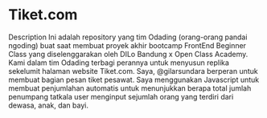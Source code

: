 # Tiket.com
Description
Ini adalah repository yang tim Odading (orang-orang pandai ngoding) buat saat membuat proyek akhir bootcamp FrontEnd Beginner Class yang diselenggarakan oleh DILo Bandung x Open Class Academy.
Kami dalam tim Odading terbagi perannya untuk menyusun replika sekelumit halaman website Tiket.com.
Saya, @gilarsundara berperan untuk membuat bagian pesan tiket pesawat. Saya menggunakan Javascript untuk membuat penjumlahan automatis untuk menunjukkan berapa total jumlah penumpang tatkala user menginput sejumlah orang yang terdiri dari dewasa, anak, dan bayi.

